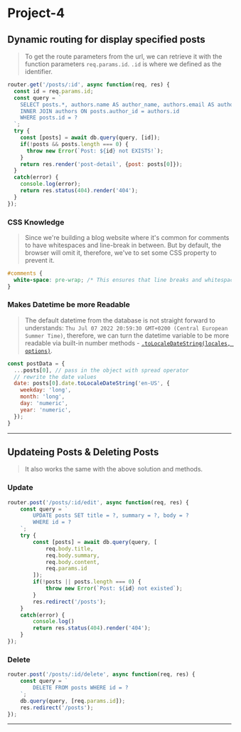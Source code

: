 # Project-4
## Dynamic routing for display specified posts
> To get the route parameters from the url, we can retrieve it with the function parameters `req.params.id`. `.id` is where we defined as the identifier.
```js
router.get('/posts/:id', async function(req, res) {
  const id = req.params.id;
  const query = `
    SELECT posts.*, authors.name AS author_name, authors.email AS author_email FROM posts
    INNER JOIN authors ON posts.author_id = authors.id
    WHERE posts.id = ?
  `;
  try {
    const [posts] = await db.query(query, [id]);
    if(!posts && posts.length === 0) {
      throw new Error(`Post: ${id} not EXISTS!`);
    }
    return res.render('post-detail', {post: posts[0]});
  }
  catch(error) {
    console.log(error);
    return res.status(404).render('404');
  }
});
```

### CSS Knowledge
> Since we're building a blog website where it's common for comments to have whitespaces and line-break in between. But by default, the browser will omit it, therefore, we've to set some CSS property to prevent it.
```css
#comments {
  white-space: pre-wrap; /* This ensures that line breaks and whitespaces are kept */
}
```

### Makes Datetime be more Readable
> The default datetime from the database is not straight forward to understands: `Thu Jul 07 2022 20:59:30 GMT+0200 (Central European Summer Time)`, therefore, we can turn the datetime variable to be more readable via built-in number methods - [`.toLocaleDateString(locales, options)`](https://developer.mozilla.org/en-US/docs/Web/JavaScript/Reference/Global_Objects/Date/toLocaleDateString).
```js
const postData = {
  ...posts[0], // pass in the object with spread operator
  // rewrite the date values
  date: posts[0].date.toLocaleDateString('en-US', {
    weekday: 'long',
    month: 'long',
    day: 'numeric',
    year: 'numeric',
  });
}
```
---

## Updateing Posts & Deleting Posts
> It also works the same with the above solution and methods.
### Update
```js
router.post('/posts/:id/edit', async function(req, res) {
    const query = `
        UPDATE posts SET title = ?, summary = ?, body = ?
        WHERE id = ?
    `;
    try {
        const [posts] = await db.query(query, [
            req.body.title,
            req.body.summary,
            req.body.content, 
            req.params.id
        ]);
        if(!posts || posts.length === 0) {
            throw new Error(`Post: ${id} not existed`);
        }
        res.redirect('/posts');
    }
    catch(error) {
        console.log()
        return res.status(404).render('404');
    }
});
```

### Delete
```js
router.post('/posts/:id/delete', async function(req, res) {
    const query = `
        DELETE FROM posts WHERE id = ?
    `;
    db.query(query, [req.params.id]);
    res.redirect('/posts');
});
```
---
